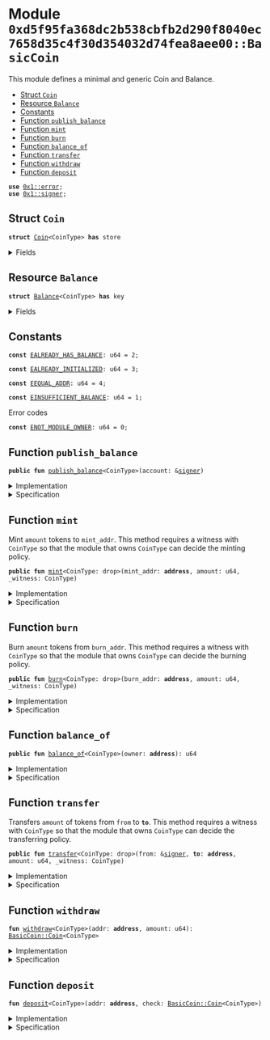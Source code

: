 
<a name="0xd5f95fa368dc2b538cbfb2d290f8040ec7658d35c4f30d354032d74fea8aee00_BasicCoin"></a>

# Module `0xd5f95fa368dc2b538cbfb2d290f8040ec7658d35c4f30d354032d74fea8aee00::BasicCoin`

This module defines a minimal and generic Coin and Balance.


-  [Struct `Coin`](#0xd5f95fa368dc2b538cbfb2d290f8040ec7658d35c4f30d354032d74fea8aee00_BasicCoin_Coin)
-  [Resource `Balance`](#0xd5f95fa368dc2b538cbfb2d290f8040ec7658d35c4f30d354032d74fea8aee00_BasicCoin_Balance)
-  [Constants](#@Constants_0)
-  [Function `publish_balance`](#0xd5f95fa368dc2b538cbfb2d290f8040ec7658d35c4f30d354032d74fea8aee00_BasicCoin_publish_balance)
-  [Function `mint`](#0xd5f95fa368dc2b538cbfb2d290f8040ec7658d35c4f30d354032d74fea8aee00_BasicCoin_mint)
-  [Function `burn`](#0xd5f95fa368dc2b538cbfb2d290f8040ec7658d35c4f30d354032d74fea8aee00_BasicCoin_burn)
-  [Function `balance_of`](#0xd5f95fa368dc2b538cbfb2d290f8040ec7658d35c4f30d354032d74fea8aee00_BasicCoin_balance_of)
-  [Function `transfer`](#0xd5f95fa368dc2b538cbfb2d290f8040ec7658d35c4f30d354032d74fea8aee00_BasicCoin_transfer)
-  [Function `withdraw`](#0xd5f95fa368dc2b538cbfb2d290f8040ec7658d35c4f30d354032d74fea8aee00_BasicCoin_withdraw)
-  [Function `deposit`](#0xd5f95fa368dc2b538cbfb2d290f8040ec7658d35c4f30d354032d74fea8aee00_BasicCoin_deposit)


<pre><code><b>use</b> <a href="">0x1::error</a>;
<b>use</b> <a href="">0x1::signer</a>;
</code></pre>



<a name="0xd5f95fa368dc2b538cbfb2d290f8040ec7658d35c4f30d354032d74fea8aee00_BasicCoin_Coin"></a>

## Struct `Coin`



<pre><code><b>struct</b> <a href="BasicCoin.md#0xd5f95fa368dc2b538cbfb2d290f8040ec7658d35c4f30d354032d74fea8aee00_BasicCoin_Coin">Coin</a>&lt;CoinType&gt; <b>has</b> store
</code></pre>



<details>
<summary>Fields</summary>


<dl>
<dt>
<code>value: u64</code>
</dt>
<dd>

</dd>
</dl>


</details>

<a name="0xd5f95fa368dc2b538cbfb2d290f8040ec7658d35c4f30d354032d74fea8aee00_BasicCoin_Balance"></a>

## Resource `Balance`



<pre><code><b>struct</b> <a href="BasicCoin.md#0xd5f95fa368dc2b538cbfb2d290f8040ec7658d35c4f30d354032d74fea8aee00_BasicCoin_Balance">Balance</a>&lt;CoinType&gt; <b>has</b> key
</code></pre>



<details>
<summary>Fields</summary>


<dl>
<dt>
<code>coin: <a href="BasicCoin.md#0xd5f95fa368dc2b538cbfb2d290f8040ec7658d35c4f30d354032d74fea8aee00_BasicCoin_Coin">BasicCoin::Coin</a>&lt;CoinType&gt;</code>
</dt>
<dd>

</dd>
</dl>


</details>

<a name="@Constants_0"></a>

## Constants


<a name="0xd5f95fa368dc2b538cbfb2d290f8040ec7658d35c4f30d354032d74fea8aee00_BasicCoin_EALREADY_HAS_BALANCE"></a>



<pre><code><b>const</b> <a href="BasicCoin.md#0xd5f95fa368dc2b538cbfb2d290f8040ec7658d35c4f30d354032d74fea8aee00_BasicCoin_EALREADY_HAS_BALANCE">EALREADY_HAS_BALANCE</a>: u64 = 2;
</code></pre>



<a name="0xd5f95fa368dc2b538cbfb2d290f8040ec7658d35c4f30d354032d74fea8aee00_BasicCoin_EALREADY_INITIALIZED"></a>



<pre><code><b>const</b> <a href="BasicCoin.md#0xd5f95fa368dc2b538cbfb2d290f8040ec7658d35c4f30d354032d74fea8aee00_BasicCoin_EALREADY_INITIALIZED">EALREADY_INITIALIZED</a>: u64 = 3;
</code></pre>



<a name="0xd5f95fa368dc2b538cbfb2d290f8040ec7658d35c4f30d354032d74fea8aee00_BasicCoin_EEQUAL_ADDR"></a>



<pre><code><b>const</b> <a href="BasicCoin.md#0xd5f95fa368dc2b538cbfb2d290f8040ec7658d35c4f30d354032d74fea8aee00_BasicCoin_EEQUAL_ADDR">EEQUAL_ADDR</a>: u64 = 4;
</code></pre>



<a name="0xd5f95fa368dc2b538cbfb2d290f8040ec7658d35c4f30d354032d74fea8aee00_BasicCoin_EINSUFFICIENT_BALANCE"></a>



<pre><code><b>const</b> <a href="BasicCoin.md#0xd5f95fa368dc2b538cbfb2d290f8040ec7658d35c4f30d354032d74fea8aee00_BasicCoin_EINSUFFICIENT_BALANCE">EINSUFFICIENT_BALANCE</a>: u64 = 1;
</code></pre>



<a name="0xd5f95fa368dc2b538cbfb2d290f8040ec7658d35c4f30d354032d74fea8aee00_BasicCoin_ENOT_MODULE_OWNER"></a>

Error codes


<pre><code><b>const</b> <a href="BasicCoin.md#0xd5f95fa368dc2b538cbfb2d290f8040ec7658d35c4f30d354032d74fea8aee00_BasicCoin_ENOT_MODULE_OWNER">ENOT_MODULE_OWNER</a>: u64 = 0;
</code></pre>



<a name="0xd5f95fa368dc2b538cbfb2d290f8040ec7658d35c4f30d354032d74fea8aee00_BasicCoin_publish_balance"></a>

## Function `publish_balance`



<pre><code><b>public</b> <b>fun</b> <a href="BasicCoin.md#0xd5f95fa368dc2b538cbfb2d290f8040ec7658d35c4f30d354032d74fea8aee00_BasicCoin_publish_balance">publish_balance</a>&lt;CoinType&gt;(account: &<a href="">signer</a>)
</code></pre>



<details>
<summary>Implementation</summary>


<pre><code><b>public</b> <b>fun</b> <a href="BasicCoin.md#0xd5f95fa368dc2b538cbfb2d290f8040ec7658d35c4f30d354032d74fea8aee00_BasicCoin_publish_balance">publish_balance</a>&lt;CoinType&gt;(account: &<a href="">signer</a>) {
    <b>let</b> empty_coin = <a href="BasicCoin.md#0xd5f95fa368dc2b538cbfb2d290f8040ec7658d35c4f30d354032d74fea8aee00_BasicCoin_Coin">Coin</a>&lt;CoinType&gt; { value: 0 };
    <b>assert</b>!(!<b>exists</b>&lt;<a href="BasicCoin.md#0xd5f95fa368dc2b538cbfb2d290f8040ec7658d35c4f30d354032d74fea8aee00_BasicCoin_Balance">Balance</a>&lt;CoinType&gt;&gt;(<a href="_address_of">signer::address_of</a>(account)), <a href="_already_exists">error::already_exists</a>(<a href="BasicCoin.md#0xd5f95fa368dc2b538cbfb2d290f8040ec7658d35c4f30d354032d74fea8aee00_BasicCoin_EALREADY_HAS_BALANCE">EALREADY_HAS_BALANCE</a>));
    <b>move_to</b>(account, <a href="BasicCoin.md#0xd5f95fa368dc2b538cbfb2d290f8040ec7658d35c4f30d354032d74fea8aee00_BasicCoin_Balance">Balance</a>&lt;CoinType&gt; { coin:  empty_coin });
}
</code></pre>



</details>

<details>
<summary>Specification</summary>



<pre><code><b>include</b> <a href="BasicCoin.md#0xd5f95fa368dc2b538cbfb2d290f8040ec7658d35c4f30d354032d74fea8aee00_BasicCoin_Schema_publish">Schema_publish</a>&lt;CoinType&gt; {addr: <a href="_address_of">signer::address_of</a>(account), amount: 0};
</code></pre>




<a name="0xd5f95fa368dc2b538cbfb2d290f8040ec7658d35c4f30d354032d74fea8aee00_BasicCoin_Schema_publish"></a>


<pre><code><b>schema</b> <a href="BasicCoin.md#0xd5f95fa368dc2b538cbfb2d290f8040ec7658d35c4f30d354032d74fea8aee00_BasicCoin_Schema_publish">Schema_publish</a>&lt;CoinType&gt; {
    addr: <b>address</b>;
    amount: u64;
    <b>aborts_if</b> <b>exists</b>&lt;<a href="BasicCoin.md#0xd5f95fa368dc2b538cbfb2d290f8040ec7658d35c4f30d354032d74fea8aee00_BasicCoin_Balance">Balance</a>&lt;CoinType&gt;&gt;(addr);
    <b>ensures</b> <b>exists</b>&lt;<a href="BasicCoin.md#0xd5f95fa368dc2b538cbfb2d290f8040ec7658d35c4f30d354032d74fea8aee00_BasicCoin_Balance">Balance</a>&lt;CoinType&gt;&gt;(addr);
    <b>let</b> <b>post</b> balance_post = <b>global</b>&lt;<a href="BasicCoin.md#0xd5f95fa368dc2b538cbfb2d290f8040ec7658d35c4f30d354032d74fea8aee00_BasicCoin_Balance">Balance</a>&lt;CoinType&gt;&gt;(addr).coin.value;
    <b>ensures</b> balance_post == amount;
}
</code></pre>



</details>

<a name="0xd5f95fa368dc2b538cbfb2d290f8040ec7658d35c4f30d354032d74fea8aee00_BasicCoin_mint"></a>

## Function `mint`

Mint <code>amount</code> tokens to <code>mint_addr</code>. This method requires a witness with <code>CoinType</code> so that the
module that owns <code>CoinType</code> can decide the minting policy.


<pre><code><b>public</b> <b>fun</b> <a href="BasicCoin.md#0xd5f95fa368dc2b538cbfb2d290f8040ec7658d35c4f30d354032d74fea8aee00_BasicCoin_mint">mint</a>&lt;CoinType: drop&gt;(mint_addr: <b>address</b>, amount: u64, _witness: CoinType)
</code></pre>



<details>
<summary>Implementation</summary>


<pre><code><b>public</b> <b>fun</b> <a href="BasicCoin.md#0xd5f95fa368dc2b538cbfb2d290f8040ec7658d35c4f30d354032d74fea8aee00_BasicCoin_mint">mint</a>&lt;CoinType: drop&gt;(mint_addr: <b>address</b>, amount: u64, _witness: CoinType) <b>acquires</b> <a href="BasicCoin.md#0xd5f95fa368dc2b538cbfb2d290f8040ec7658d35c4f30d354032d74fea8aee00_BasicCoin_Balance">Balance</a> {
    // Deposit `amount` of tokens <b>to</b> mint_addr's balance
    <a href="BasicCoin.md#0xd5f95fa368dc2b538cbfb2d290f8040ec7658d35c4f30d354032d74fea8aee00_BasicCoin_deposit">deposit</a>(mint_addr, <a href="BasicCoin.md#0xd5f95fa368dc2b538cbfb2d290f8040ec7658d35c4f30d354032d74fea8aee00_BasicCoin_Coin">Coin</a>&lt;CoinType&gt; { value: amount });
}
</code></pre>



</details>

<details>
<summary>Specification</summary>



<pre><code><b>include</b> <a href="BasicCoin.md#0xd5f95fa368dc2b538cbfb2d290f8040ec7658d35c4f30d354032d74fea8aee00_BasicCoin_DepositSchema">DepositSchema</a>&lt;CoinType&gt; {addr: mint_addr, amount};
</code></pre>



</details>

<a name="0xd5f95fa368dc2b538cbfb2d290f8040ec7658d35c4f30d354032d74fea8aee00_BasicCoin_burn"></a>

## Function `burn`

Burn <code>amount</code> tokens from <code>burn_addr</code>. This method requires a witness with <code>CoinType</code> so that the
module that owns <code>CoinType</code> can decide the burning policy.


<pre><code><b>public</b> <b>fun</b> <a href="BasicCoin.md#0xd5f95fa368dc2b538cbfb2d290f8040ec7658d35c4f30d354032d74fea8aee00_BasicCoin_burn">burn</a>&lt;CoinType: drop&gt;(burn_addr: <b>address</b>, amount: u64, _witness: CoinType)
</code></pre>



<details>
<summary>Implementation</summary>


<pre><code><b>public</b> <b>fun</b> <a href="BasicCoin.md#0xd5f95fa368dc2b538cbfb2d290f8040ec7658d35c4f30d354032d74fea8aee00_BasicCoin_burn">burn</a>&lt;CoinType: drop&gt;(burn_addr: <b>address</b>, amount: u64, _witness: CoinType) <b>acquires</b> <a href="BasicCoin.md#0xd5f95fa368dc2b538cbfb2d290f8040ec7658d35c4f30d354032d74fea8aee00_BasicCoin_Balance">Balance</a> {
    // Withdraw `amount` of tokens from mint_addr's balance
    <b>let</b> <a href="BasicCoin.md#0xd5f95fa368dc2b538cbfb2d290f8040ec7658d35c4f30d354032d74fea8aee00_BasicCoin_Coin">Coin</a> { value: _ } = <a href="BasicCoin.md#0xd5f95fa368dc2b538cbfb2d290f8040ec7658d35c4f30d354032d74fea8aee00_BasicCoin_withdraw">withdraw</a>&lt;CoinType&gt;(burn_addr, amount);
}
</code></pre>



</details>

<details>
<summary>Specification</summary>



</details>

<a name="0xd5f95fa368dc2b538cbfb2d290f8040ec7658d35c4f30d354032d74fea8aee00_BasicCoin_balance_of"></a>

## Function `balance_of`



<pre><code><b>public</b> <b>fun</b> <a href="BasicCoin.md#0xd5f95fa368dc2b538cbfb2d290f8040ec7658d35c4f30d354032d74fea8aee00_BasicCoin_balance_of">balance_of</a>&lt;CoinType&gt;(owner: <b>address</b>): u64
</code></pre>



<details>
<summary>Implementation</summary>


<pre><code><b>public</b> <b>fun</b> <a href="BasicCoin.md#0xd5f95fa368dc2b538cbfb2d290f8040ec7658d35c4f30d354032d74fea8aee00_BasicCoin_balance_of">balance_of</a>&lt;CoinType&gt;(owner: <b>address</b>): u64 <b>acquires</b> <a href="BasicCoin.md#0xd5f95fa368dc2b538cbfb2d290f8040ec7658d35c4f30d354032d74fea8aee00_BasicCoin_Balance">Balance</a> {
    <b>borrow_global</b>&lt;<a href="BasicCoin.md#0xd5f95fa368dc2b538cbfb2d290f8040ec7658d35c4f30d354032d74fea8aee00_BasicCoin_Balance">Balance</a>&lt;CoinType&gt;&gt;(owner).coin.value
}
</code></pre>



</details>

<details>
<summary>Specification</summary>



<pre><code><b>pragma</b> aborts_if_is_strict;
<b>aborts_if</b> !<b>exists</b>&lt;<a href="BasicCoin.md#0xd5f95fa368dc2b538cbfb2d290f8040ec7658d35c4f30d354032d74fea8aee00_BasicCoin_Balance">Balance</a>&lt;CoinType&gt;&gt;(owner);
</code></pre>



</details>

<a name="0xd5f95fa368dc2b538cbfb2d290f8040ec7658d35c4f30d354032d74fea8aee00_BasicCoin_transfer"></a>

## Function `transfer`

Transfers <code>amount</code> of tokens from <code>from</code> to <code><b>to</b></code>. This method requires a witness with <code>CoinType</code> so that the
module that owns <code>CoinType</code> can decide the transferring policy.


<pre><code><b>public</b> <b>fun</b> <a href="BasicCoin.md#0xd5f95fa368dc2b538cbfb2d290f8040ec7658d35c4f30d354032d74fea8aee00_BasicCoin_transfer">transfer</a>&lt;CoinType: drop&gt;(from: &<a href="">signer</a>, <b>to</b>: <b>address</b>, amount: u64, _witness: CoinType)
</code></pre>



<details>
<summary>Implementation</summary>


<pre><code><b>public</b> <b>fun</b> <a href="BasicCoin.md#0xd5f95fa368dc2b538cbfb2d290f8040ec7658d35c4f30d354032d74fea8aee00_BasicCoin_transfer">transfer</a>&lt;CoinType: drop&gt;(from: &<a href="">signer</a>, <b>to</b>: <b>address</b>, amount: u64, _witness: CoinType) <b>acquires</b> <a href="BasicCoin.md#0xd5f95fa368dc2b538cbfb2d290f8040ec7658d35c4f30d354032d74fea8aee00_BasicCoin_Balance">Balance</a> {
    <b>let</b> from_addr = <a href="_address_of">signer::address_of</a>(from);
    <b>assert</b>!(from_addr != <b>to</b>, <a href="BasicCoin.md#0xd5f95fa368dc2b538cbfb2d290f8040ec7658d35c4f30d354032d74fea8aee00_BasicCoin_EEQUAL_ADDR">EEQUAL_ADDR</a>);
    <b>let</b> check = <a href="BasicCoin.md#0xd5f95fa368dc2b538cbfb2d290f8040ec7658d35c4f30d354032d74fea8aee00_BasicCoin_withdraw">withdraw</a>&lt;CoinType&gt;(from_addr, amount);
    <a href="BasicCoin.md#0xd5f95fa368dc2b538cbfb2d290f8040ec7658d35c4f30d354032d74fea8aee00_BasicCoin_deposit">deposit</a>&lt;CoinType&gt;(<b>to</b>, check);
}
</code></pre>



</details>

<details>
<summary>Specification</summary>



<pre><code><b>let</b> addr_from = <a href="_address_of">signer::address_of</a>(from);
<b>let</b> balance_from = <b>global</b>&lt;<a href="BasicCoin.md#0xd5f95fa368dc2b538cbfb2d290f8040ec7658d35c4f30d354032d74fea8aee00_BasicCoin_Balance">Balance</a>&lt;CoinType&gt;&gt;(addr_from).coin.value;
<b>let</b> balance_to = <b>global</b>&lt;<a href="BasicCoin.md#0xd5f95fa368dc2b538cbfb2d290f8040ec7658d35c4f30d354032d74fea8aee00_BasicCoin_Balance">Balance</a>&lt;CoinType&gt;&gt;(<b>to</b>).coin.value;
<b>let</b> <b>post</b> balance_from_post = <b>global</b>&lt;<a href="BasicCoin.md#0xd5f95fa368dc2b538cbfb2d290f8040ec7658d35c4f30d354032d74fea8aee00_BasicCoin_Balance">Balance</a>&lt;CoinType&gt;&gt;(addr_from).coin.value;
<b>let</b> <b>post</b> balance_to_post = <b>global</b>&lt;<a href="BasicCoin.md#0xd5f95fa368dc2b538cbfb2d290f8040ec7658d35c4f30d354032d74fea8aee00_BasicCoin_Balance">Balance</a>&lt;CoinType&gt;&gt;(<b>to</b>).coin.value;
<b>aborts_if</b> !<b>exists</b>&lt;<a href="BasicCoin.md#0xd5f95fa368dc2b538cbfb2d290f8040ec7658d35c4f30d354032d74fea8aee00_BasicCoin_Balance">Balance</a>&lt;CoinType&gt;&gt;(addr_from);
<b>aborts_if</b> !<b>exists</b>&lt;<a href="BasicCoin.md#0xd5f95fa368dc2b538cbfb2d290f8040ec7658d35c4f30d354032d74fea8aee00_BasicCoin_Balance">Balance</a>&lt;CoinType&gt;&gt;(<b>to</b>);
<b>aborts_if</b> balance_from &lt; amount;
<b>aborts_if</b> balance_to + amount &gt; MAX_U64;
<b>aborts_if</b> addr_from == <b>to</b>;
<b>ensures</b> balance_from_post == balance_from - amount;
<b>ensures</b> balance_to_post == balance_to + amount;
</code></pre>



</details>

<a name="0xd5f95fa368dc2b538cbfb2d290f8040ec7658d35c4f30d354032d74fea8aee00_BasicCoin_withdraw"></a>

## Function `withdraw`



<pre><code><b>fun</b> <a href="BasicCoin.md#0xd5f95fa368dc2b538cbfb2d290f8040ec7658d35c4f30d354032d74fea8aee00_BasicCoin_withdraw">withdraw</a>&lt;CoinType&gt;(addr: <b>address</b>, amount: u64): <a href="BasicCoin.md#0xd5f95fa368dc2b538cbfb2d290f8040ec7658d35c4f30d354032d74fea8aee00_BasicCoin_Coin">BasicCoin::Coin</a>&lt;CoinType&gt;
</code></pre>



<details>
<summary>Implementation</summary>


<pre><code><b>fun</b> <a href="BasicCoin.md#0xd5f95fa368dc2b538cbfb2d290f8040ec7658d35c4f30d354032d74fea8aee00_BasicCoin_withdraw">withdraw</a>&lt;CoinType&gt;(addr: <b>address</b>, amount: u64) : <a href="BasicCoin.md#0xd5f95fa368dc2b538cbfb2d290f8040ec7658d35c4f30d354032d74fea8aee00_BasicCoin_Coin">Coin</a>&lt;CoinType&gt; <b>acquires</b> <a href="BasicCoin.md#0xd5f95fa368dc2b538cbfb2d290f8040ec7658d35c4f30d354032d74fea8aee00_BasicCoin_Balance">Balance</a> {
    <b>let</b> balance = <a href="BasicCoin.md#0xd5f95fa368dc2b538cbfb2d290f8040ec7658d35c4f30d354032d74fea8aee00_BasicCoin_balance_of">balance_of</a>&lt;CoinType&gt;(addr);
    <b>assert</b>!(balance &gt;= amount, <a href="BasicCoin.md#0xd5f95fa368dc2b538cbfb2d290f8040ec7658d35c4f30d354032d74fea8aee00_BasicCoin_EINSUFFICIENT_BALANCE">EINSUFFICIENT_BALANCE</a>);
    <b>let</b> balance_ref = &<b>mut</b> <b>borrow_global_mut</b>&lt;<a href="BasicCoin.md#0xd5f95fa368dc2b538cbfb2d290f8040ec7658d35c4f30d354032d74fea8aee00_BasicCoin_Balance">Balance</a>&lt;CoinType&gt;&gt;(addr).coin.value;
    *balance_ref = balance - amount;
    <a href="BasicCoin.md#0xd5f95fa368dc2b538cbfb2d290f8040ec7658d35c4f30d354032d74fea8aee00_BasicCoin_Coin">Coin</a>&lt;CoinType&gt; { value: amount }
}
</code></pre>



</details>

<details>
<summary>Specification</summary>



<pre><code><b>let</b> balance = <b>global</b>&lt;<a href="BasicCoin.md#0xd5f95fa368dc2b538cbfb2d290f8040ec7658d35c4f30d354032d74fea8aee00_BasicCoin_Balance">Balance</a>&lt;CoinType&gt;&gt;(addr).coin.value;
<b>aborts_if</b> !<b>exists</b>&lt;<a href="BasicCoin.md#0xd5f95fa368dc2b538cbfb2d290f8040ec7658d35c4f30d354032d74fea8aee00_BasicCoin_Balance">Balance</a>&lt;CoinType&gt;&gt;(addr);
<b>aborts_if</b> balance &lt; amount;
<b>let</b> <b>post</b> balance_post = <b>global</b>&lt;<a href="BasicCoin.md#0xd5f95fa368dc2b538cbfb2d290f8040ec7658d35c4f30d354032d74fea8aee00_BasicCoin_Balance">Balance</a>&lt;CoinType&gt;&gt;(addr).coin.value;
<b>ensures</b> result == <a href="BasicCoin.md#0xd5f95fa368dc2b538cbfb2d290f8040ec7658d35c4f30d354032d74fea8aee00_BasicCoin_Coin">Coin</a>&lt;CoinType&gt; { value: amount };
<b>ensures</b> balance_post == balance - amount;
</code></pre>



</details>

<a name="0xd5f95fa368dc2b538cbfb2d290f8040ec7658d35c4f30d354032d74fea8aee00_BasicCoin_deposit"></a>

## Function `deposit`



<pre><code><b>fun</b> <a href="BasicCoin.md#0xd5f95fa368dc2b538cbfb2d290f8040ec7658d35c4f30d354032d74fea8aee00_BasicCoin_deposit">deposit</a>&lt;CoinType&gt;(addr: <b>address</b>, check: <a href="BasicCoin.md#0xd5f95fa368dc2b538cbfb2d290f8040ec7658d35c4f30d354032d74fea8aee00_BasicCoin_Coin">BasicCoin::Coin</a>&lt;CoinType&gt;)
</code></pre>



<details>
<summary>Implementation</summary>


<pre><code><b>fun</b> <a href="BasicCoin.md#0xd5f95fa368dc2b538cbfb2d290f8040ec7658d35c4f30d354032d74fea8aee00_BasicCoin_deposit">deposit</a>&lt;CoinType&gt;(addr: <b>address</b>, check: <a href="BasicCoin.md#0xd5f95fa368dc2b538cbfb2d290f8040ec7658d35c4f30d354032d74fea8aee00_BasicCoin_Coin">Coin</a>&lt;CoinType&gt;) <b>acquires</b> <a href="BasicCoin.md#0xd5f95fa368dc2b538cbfb2d290f8040ec7658d35c4f30d354032d74fea8aee00_BasicCoin_Balance">Balance</a>{
    <b>let</b> balance = <a href="BasicCoin.md#0xd5f95fa368dc2b538cbfb2d290f8040ec7658d35c4f30d354032d74fea8aee00_BasicCoin_balance_of">balance_of</a>&lt;CoinType&gt;(addr);
    <b>let</b> balance_ref = &<b>mut</b> <b>borrow_global_mut</b>&lt;<a href="BasicCoin.md#0xd5f95fa368dc2b538cbfb2d290f8040ec7658d35c4f30d354032d74fea8aee00_BasicCoin_Balance">Balance</a>&lt;CoinType&gt;&gt;(addr).coin.value;
    <b>let</b> <a href="BasicCoin.md#0xd5f95fa368dc2b538cbfb2d290f8040ec7658d35c4f30d354032d74fea8aee00_BasicCoin_Coin">Coin</a> { value } = check;
    *balance_ref = balance + value;
}
</code></pre>



</details>

<details>
<summary>Specification</summary>



<pre><code><b>let</b> balance = <b>global</b>&lt;<a href="BasicCoin.md#0xd5f95fa368dc2b538cbfb2d290f8040ec7658d35c4f30d354032d74fea8aee00_BasicCoin_Balance">Balance</a>&lt;CoinType&gt;&gt;(addr).coin.value;
<b>let</b> check_value = check.value;
<b>aborts_if</b> !<b>exists</b>&lt;<a href="BasicCoin.md#0xd5f95fa368dc2b538cbfb2d290f8040ec7658d35c4f30d354032d74fea8aee00_BasicCoin_Balance">Balance</a>&lt;CoinType&gt;&gt;(addr);
<b>aborts_if</b> balance + check_value &gt; MAX_U64;
<b>let</b> <b>post</b> balance_post = <b>global</b>&lt;<a href="BasicCoin.md#0xd5f95fa368dc2b538cbfb2d290f8040ec7658d35c4f30d354032d74fea8aee00_BasicCoin_Balance">Balance</a>&lt;CoinType&gt;&gt;(addr).coin.value;
<b>ensures</b> balance_post == balance + check_value;
</code></pre>




<a name="0xd5f95fa368dc2b538cbfb2d290f8040ec7658d35c4f30d354032d74fea8aee00_BasicCoin_DepositSchema"></a>


<pre><code><b>schema</b> <a href="BasicCoin.md#0xd5f95fa368dc2b538cbfb2d290f8040ec7658d35c4f30d354032d74fea8aee00_BasicCoin_DepositSchema">DepositSchema</a>&lt;CoinType&gt; {
    addr: <b>address</b>;
    amount: u64;
    <b>let</b> balance = <b>global</b>&lt;<a href="BasicCoin.md#0xd5f95fa368dc2b538cbfb2d290f8040ec7658d35c4f30d354032d74fea8aee00_BasicCoin_Balance">Balance</a>&lt;CoinType&gt;&gt;(addr).coin.value;
    <b>aborts_if</b> !<b>exists</b>&lt;<a href="BasicCoin.md#0xd5f95fa368dc2b538cbfb2d290f8040ec7658d35c4f30d354032d74fea8aee00_BasicCoin_Balance">Balance</a>&lt;CoinType&gt;&gt;(addr);
    <b>aborts_if</b> balance + amount &gt; MAX_U64;
    <b>let</b> <b>post</b> balance_post = <b>global</b>&lt;<a href="BasicCoin.md#0xd5f95fa368dc2b538cbfb2d290f8040ec7658d35c4f30d354032d74fea8aee00_BasicCoin_Balance">Balance</a>&lt;CoinType&gt;&gt;(addr).coin.value;
    <b>ensures</b> balance_post == balance + amount;
}
</code></pre>



</details>
